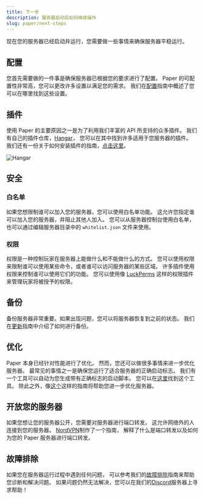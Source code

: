 ```yaml
---
title: 下一步
description: 服务器启动后如何继续操作
slug: paper/next-steps
---
```


现在您的服务器已经启动并运行，您需要做一些事情来确保服务器平稳运行。

## 配置

您首先需要做的一件事是确保服务器已根据您的要求进行了配置。
Paper 的可配置性非常高，您可以更改许多设置以满足您的需求。
我们在[配置](/paper/reference/configuration)指南中概述了您可以在哪里找到这些设置。

## 插件

使用 Paper 的主要原因之一是为了利用我们丰富的 API 所支持的众多插件。
我们有自己的插件仓库，[Hangar](https://hangar.papermc.io/)，
您可以在其中找到许多适用于您服务器的插件。
我们还有一份关于如何安装插件的指南，[点击这里](/paper/adding-plugins)。

![Hangar](./assets/hangar.png)

## 安全

### 白名单

如果您想限制谁可以加入您的服务器，您可以使用白名单功能。
这允许您指定谁可以加入您的服务器，并阻止其他人加入。
您可以从服务器控制台使用白名单，也可以通过编辑服务器目录中的 `whitelist.json` 文件来使用。

### 权限

权限是一种控制玩家在服务器上能做什么和不能做什么的方式。
您可以使用权限来限制谁可以使用某些命令，或者谁可以访问服务器的某些区域。
许多插件使用权限来控制谁可以使用它们的功能。
您可以使用像 [LuckPerms](https://luckperms.net/) 这样的权限插件来管理玩家将被授予的权限。

## 备份

备份服务器非常重要。如果出现问题，您可以将服务器恢复到之前的状态。
我们在[更新](/paper/updating)指南中介绍了如何进行备份。

## 优化

Paper 本身已经针对性能进行了优化。
然而，您还可以做很多事情来进一步优化服务器。
最常见的事情之一是确保您运行了适合服务器的正确启动标志。
我们有一个工具可以自动为您生成带有正确标志的启动脚本。
您可以在[这里](/misc/tools/start-script-gen)找到这个工具。
除此之外，像[这个](https://paper-chan.moe/paper-optimization/)这样的指南将帮助您进一步优化服务器。

## 开放您的服务器

如果您想让您的服务器公开，您需要对服务器进行端口转发。
这允许网络外的人连接到您的服务器。
[NordVPN](https://nordvpn.com/blog/open-ports-on-router/)制作了一个指南，
解释了什么是端口转发以及如何为您的 Paper 服务器进行端口转发。

## 故障排除

如果您在服务器运行过程中遇到任何问题，
可以参考我们的[故障排除](/paper/basic-troubleshooting)指南来帮助您诊断和解决问题。
如果问题仍然无法解决，您可以在我们的[Discord](https://discord.gg/papermc)服务器上寻求帮助！
